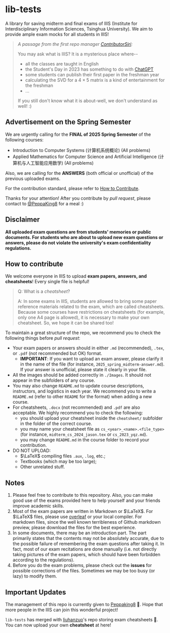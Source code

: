 # lib-tests
A library for saving midterm and final exams of IIIS (Institute for Interdisciplinary Information Sciences, Tsinghua University). We aim to provide ample exam mocks for all students in IIIS!

> _A passage from the first repo manager [ContributorSiri](https://github.com/ContributorSiri):_
> 
> You may ask what is IIIS? It is a mysterious place where--
> - all the classes are taught in English
> - the Student's Day in 2023 has something to do with [ChatGPT](chat.openai.com)
> - some students can publish their first paper in the freshman year
> - calculating the SVD for a $4\times 5$ matrix is a kind of entertainment for the freshman
> - ...
> 
> If you still don't know what it is about-well, we don't understand as well! :)

## Advertisement on the Spring Semester

We are urgently calling for the **FINAL of 2025 Spring Semester** of the following courses:

- Introduction to Computer Systems (计算机系统概论) (All problems)
- Applied Mathematics for Computer Science and Artificial Intelligence (计算机与人工智能应用数学) (All problems)

Also, we are calling for the **ANSWERS** (both official or unofficial) of the previous uploaded exams. 

For the contribution standard, please refer to [How to Contribute](#how-to-contribute).

Thanks for your attention! After you contribute by _pull request_, please contact to [@PeppaKing8](https://github.com/PeppaKing8) for a meal :)

## Disclaimer

**All uploaded exam questions are from students' memories or public documents. For students who are about to upload new exam questions or answers, please do not violate the university's exam confidentiality regulations.**

## How to contribute

We welcome everyone in IIIS to upload **exam papers, answers, and cheatsheets**! Every single file is helpful! 

> Q: What is a _cheatsheet_?
> 
> A: In some exams in IIIS, students are allowed to bring some paper reference materials related to the exam, which are called cheatsheets. Because some courses have restrictions on cheatsheets (for example, only one A4 page is allowed), it is necessary to make your own cheatsheet. So, we hope it can be shared too!

To maintain a great structure of the repo, we recommend you to check the following things before _pull request_:

- Your exam papers or answers should in either `.md` (recommended), `.tex`, or `.pdf` (not recommended but OK) format.
    - **IMPORTANT**: If you want to upload an exam answer, please clarify it in the name of the file (for instance, `2025_spring_midterm-answer.md`). If your answer is unofficial, please state it clearly in your file.
- All the images should be added correctly in `./Images`. It should not appear in the subfolders of any course.
- You may also change `README.md` to update course descriptions, instructors, and logistics in each year. We recommend you to write a `README.md` (refer to other `README` for the format) when adding a new course.
- For cheatsheets, `.docx` (not recommended) and `.pdf` are also acceptable. We highly recommend you to check the following:
    - you should upload your cheatsheet inside the `cheatsheet/` subfolder in the folder of the correct course. 
    - you may name your cheatsheet file as `cs_<year>_<name>.<file_type>` (for instance, `midterm_cs_2024_jason.tex` or `cs_2023_yqz.md`).
    - you may change `README.md` in the course folder to record your contribution.
- DO NOT UPLOAD:
    - $\LaTeX$ compiling files `.aux`, `.log`, etc.;
    - Textbooks (which may be too large);
    - Other unrelated stuff.

## Notes
1. Please feel free to contribute to this repository. Also, you can make good use of the exams provided here to help yourself and your friends improve academic skills.
2. Most of the exam papers are written in Markdown or $\LaTeX$. For $\LaTeX$ files, please use [overleaf](https://www.overleaf.com) or your local compiler. For markdown files, since the well known terribleness of Github markdown preview, please download the files for the best experience.
3. In some documents, there may be an introduction part. The part primarily states that the contents may not be absolutely accurate, due to the possible failure of remembering the exam questions after taking it. In fact, most of our exam recitations are done manually (i.e. not directly taking pictures of the exam papers, which should have been forbidden according to the regulations).
4. Before you do the exam problems, please check out the **issues** for possible corrections of the files. Sometimes we may be too busy (or lazy) to modify them.

## Important Updates

The management of this repo is currently given to [Peppaking8](https://github.com/peppaking8) 🎉. Hope that more people in the IIIS can join this wonderful project!

`lib-tests` has merged with [liuhanzuo](https://github.com/liuhanzuo)'s repo storing exam cheatsheets 🎉. You can now upload your own **cheatsheet** at here!
